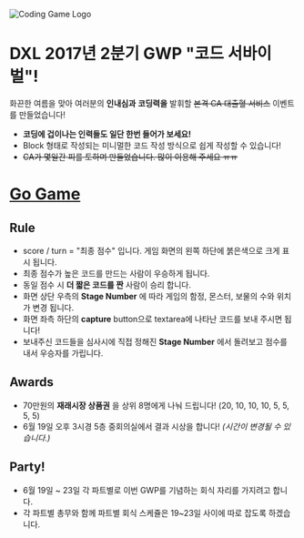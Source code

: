 ![Coding Game Logo](https://github.sec.samsung.net/pius-lee/codesurvival/raw/master/img/Code-survivor.png)

# DXL 2017년 2분기 GWP "__코드 서바이벌__"!

화끈한 여름을 맞아 여러분의 __인내심과__ __코딩력을__ 발휘할 ~~본격 CA 대출혈 서비스~~ 이벤트를 만들었습니다! 

* __코딩에 겁이나는 인력들도 일단 한번 들어가 보세요!__
* Block 형태로 작성되는 미니멀한 코드 작성 방식으로 쉽게 작성할 수 있습니다!
* ~~CA가 몇일간 피를 토하며 만들었습니다. 많이 이용해 주세요 ㅠㅠ~~

# __[Go Game](https://github.sec.samsung.net/pages/pius-lee/codesurvival/)__

## Rule
* score / turn = "최종 점수" 입니다. 게임 화면의 왼쪽 하단에 붉은색으로 크게 표시 됩니다.
* 최종 점수가 높은 코드를 만드는 사람이 우승하게 됩니다.
* 동일 점수 시 __더 짧은 코드를 짠__ 사람이 승리 합니다.
* 화면 상단 우측의 __Stage Number__ 에 따라 게임의 함정, 몬스터, 보물의 수와 위치가 변경 됩니다.
* 화면 좌측 하단의 __capture__ button으로 textarea에 나타난 코드를 보내 주시면 됩니다!
* 보내주신 코드들을 심사시에 직접 정해진 __Stage Number__ 에서 돌려보고 점수를 내서 우승자를 가립니다.

## Awards
* 70만원의 __재래시장 상품권__ 을 상위 8명에게 나눠 드립니다! (20, 10, 10, 10, 5, 5, 5, 5)
* 6월 19일 오후 3시경 5층 중회의실에서 결과 시상을 합니다! _(시간이 변경될 수 있습니다.)_

## Party!
* 6월 19일 ~ 23일 각 파트별로 이번 GWP를 기념하는 회식 자리를 가지려고 합니다.
* 각 파트별 총무와 함께 파트별 회식 스케쥴은 19~23일 사이에 따로 잡도록 하겠습니다.